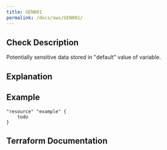 ```yaml
---
title: GEN001
permalink: /docs/aws/GEN001/
---
```



## Check Description

Potentially sensitive data stored in "default" value of variable.

## Explanation

## Example

```
"resource" "example" {
	todo
}
```

## Terraform Documentation
